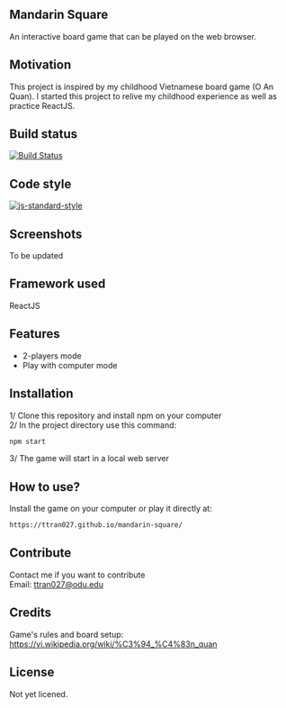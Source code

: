 ## Mandarin Square
An interactive board game that can be played on the web browser.

## Motivation
This project is inspired by my childhood Vietnamese board game (O An Quan). I started this project to relive my childhood experience as well as practice ReactJS.

## Build status
[![Build Status][travis-image]][travis-url]

## Code style
[![js-standard-style](https://img.shields.io/badge/code%20style-standard-brightgreen.svg?style=flat)](https://github.com/feross/standard)
 
## Screenshots
To be updated

## Framework used
ReactJS

## Features
- 2-players mode
- Play with computer mode

## Installation
1/ Clone this repository and install npm on your computer  
2/ In the project directory use this command:
```sh
npm start
```
3/ The game will start in a local web server


## How to use?
Install the game on your computer or play it directly at:
```sh
https://ttran027.github.io/mandarin-square/
```

## Contribute
Contact me if you want to contribute  
Email: ttran027@odu.edu

## Credits
Game's rules and board setup:  
https://vi.wikipedia.org/wiki/%C3%94_%C4%83n_quan

## License
Not yet licened.

[travis-image]: https://img.shields.io/travis/dbader/node-datadog-metrics/master.svg?style=flat-square
[travis-url]: https://travis-ci.org/dbader/node-datadog-metrics
